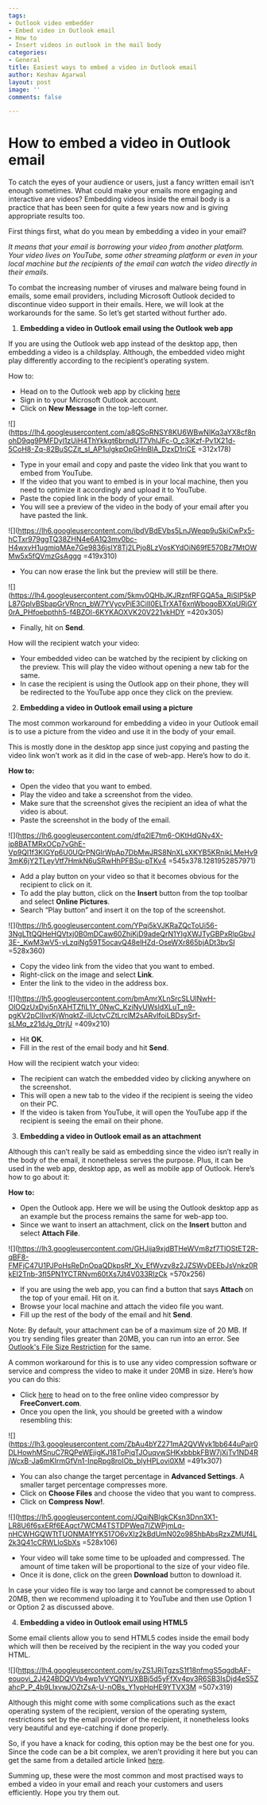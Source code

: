 ```yaml
---
tags:
- Outlook video embedder
- Embed video in Outlook email
- How to
- Insert videos in outlook in the mail body
categories:
- General
title: Easiest ways to embed a video in Outlook email
author: Keshav Agarwal
layout: post
image: ''
comments: false

---
```


# **How to embed a video in Outlook email**

To catch the eyes of your audience or users, just a fancy written email isn’t enough sometimes. What could make your emails more engaging and interactive are videos? Embedding videos inside the email body is a practice that has been seen for quite a few years now and is giving appropriate results too.

First things first, what do you mean by embedding a video in your email?

_It means that your email is borrowing your video from another platform. Your video lives on YouTube, some other streaming platform or even in your local machine but the recipients of the email can watch the video directly in their emails._

To combat the increasing number of viruses and malware being found in emails, some email providers, including Microsoft Outlook decided to discontinue video support in their emails. Here, we will look at the workarounds for the same. So let’s get started without further ado.

1. **Embedding a video in Outlook email using the Outlook web app**

If you are using the Outlook web app instead of the desktop app, then embedding a video is a childsplay. Although, the embedded video might play differently according to the recipient’s operating system.

How to:

* Head on to the Outlook web app by clicking [here](https://outlook.live.com/)
* Sign in to your Microsoft Outlook account.
* Click on **New Message** in the top-left corner.

![](https://lh4.googleusercontent.com/a8QSoRNSY8KU6WBwNIKq3aYX8cf8nohD9qg9PMFDyl1zUiH4ThYkkgt6brndUT7VhIJFc-O_c3iKzf-Pv1X21d-5CoH8-Zq-82BuSCZit_sl_AP1ulgkpOpGHnBlA_DzxD1riCE =312x178)

* Type in your email and copy and paste the video link that you want to embed from YouTube.
* If the video that you want to embed is in your local machine, then you need to optimize it accordingly and upload it to YouTube.
* Paste the copied link in the body of your email.
* You will see a preview of the video in the body of your email after you have pasted the link.

![](https://lh6.googleusercontent.com/ibdVBdEVbs5LnJWeqp9uSkiCwPx5-hCTxr979ggTQ38ZHN4e6A1Q3mv0bc-H4wxvH1ugmiqMAe7Ge9836jsIY8Tj2LPjo8LzVosKYdOiN69fE570Bz7MtOWMw5x5fQVmzGsAggg =419x310)

* You can now erase the link but the preview will still be there.

![](https://lh4.googleusercontent.com/5kmv0QHbJKJRznfRFGQA5a_RiSIP5kPL87GplvBSbapGrVRncn_bW7YVycvPiE3CilI0ELTrXAT6xnWboqoBXXqURjGY0rA_PHfoebpthh5-f4BZOl-6KYKAOXVK20V221vkHDY =420x305)

* Finally, hit on **Send**.

How will the recipient watch your video:

* Your embedded video can be watched by the recipient by clicking on the preview. This will play the video without opening a new tab for the same.
* In case the recipient is using the Outlook app on their phone, they will be redirected to the YouTube app once they click on the preview.

2. **Embedding a video in Outlook email using a picture**

The most common workaround for embedding a video in your Outlook email is to use a picture from the video and use it in the body of your email.

This is mostly done in the desktop app since just copying and pasting the video link won’t work as it did in the case of web-app. Here’s how to do it.

**How to:**

* Open the video that you want to embed.
* Play the video and take a screenshot from the video.
* Make sure that the screenshot gives the recipient an idea of what the video is about.
* Paste the screenshot in the body of the email.

![](https://lh6.googleusercontent.com/dfq2lE7tm6-OKtHdGNv4X-ip8BATMRxOCp7vGhE-Vp9Ql1f3KIGYp6U0UQrPNGlrWpAp7DbMwJRS8NnXLsXKYB5KRnikLMeHv93mK6jY2TLeyVtf7HmkN6uSRwHhPFBSu-pTKv4 =545x378.1281952857971)

* Add a play button on your video so that it becomes obvious for the recipient to click on it.
* To add the play button, click on the **Insert** button from the top toolbar and select **Online Pictures**.
* Search “Play button” and insert it on the top of the screenshot.

![](https://lh5.googleusercontent.com/YPqi5kVJKRaZQcToUi56-3NgLTtQQHeHQVtxj0B0mDCaw60ZhjKjD9adeQrN1YIgXWJTyGBPxRlpGbvJ3E-_KwM3wV5-vLzqiNg59T5ocavQ48elHZd-OseWXr865bjADt3bvSI =528x360)

* Copy the video link from the video that you want to embed.
* Right-click on the image and select **Link**.
* Enter the link to the video in the address box.

![](https://lh5.googleusercontent.com/bmAmrXLnSrcSLUlNwH-OlOQzUxDyi5nXAHTZfiL1Y_0NwC_KziNyUWsldXLuT_n9-pgKV2pClIivrKjWnqktZ-iIUctvCZtLrclM2sARvlfoiLBDsySrf-sLMq_z21dJg_0trjU =409x210)

* Hit **OK**.
* Fill in the rest of the email body and hit **Send**.

How will the recipient watch your video:

* The recipient can watch the embedded video by clicking anywhere on the screenshot.
* This will open a new tab to the video if the recipient is seeing the video on their PC.
* If the video is taken from YouTube, it will open the YouTube app if the recipient is seeing the email on their phone.

3. **Embedding a video in Outlook email as an attachment**

Although this can’t really be said as embedding since the video isn’t really in the body of the email, it nonetheless serves the purpose. Plus, it can be used in the web app, desktop app, as well as mobile app of Outlook. Here’s how to go about it:

**How to:**

* Open the Outlook app. Here we will be using the Outlook desktop app as an example but the process remains the same for web-app too.
* Since we want to insert an attachment, click on the **Insert** button and select **Attach File**.

![](https://lh3.googleusercontent.com/GHJija9xjdBTHeWVm8zf7TlOStET2R-qBF8-FMFjC47U1PJPoHsReDnOpaQDkpsRf_Xv_EfWvzv8z2JZSWvDEEbJsVnkz0RkEI2Tnb-3fI5PN1YCTRNvm60tXs7Jt4V033RIzCk =570x256)

* If you are using the web app, you can find a button that says **Attach** on the top of your email. Hit on it.
* Browse your local machine and attach the video file you want.
* Fill up the rest of the body of the email and hit **Send**.

Note: By default, your attachment can be of a maximum size of 20 MB. If you try sending files greater than 20MB, you can run into an error. See [Outlook's File Size Restriction](https://docs.microsoft.com/en-US/outlook/troubleshoot/message-body/attachment-size-exceeds-the-allowable-limit-error) for the same.

A common workaround for this is to use any video compression software or service and compress the video to make it under 20MB in size. Here’s how you can do this:

* Click [here](https://www.freeconvert.com/video-compressor) to head on to the free online video compressor by **FreeConvert.com**.
* Once you open the link, you should be greeted with a window resembling this:

![](https://lh3.googleusercontent.com/ZbAu4bYZ271mA2QVWyk1bb644uPajr0DLHowhMSnuC7RQPeWEjigKJ18ToPiqTJOuqvwSHKxbbbkFBW7jXjTv1ND4RjWcxB-Ja6mKIrmGfVn1-InpRpg8roIOb_blyHPLovi0XM =491x307)

* You can also change the target percentage in **Advanced Settings**. A smaller target percentage compresses more.
* Click on **Choose Files** and choose the video that you want to compress.
* Click on **Compress Now!**.

![](https://lh5.googleusercontent.com/JQqiNBlgkCKsn3Dnn3X1-LR8U6f6sxERf6EAqct7WCM4TSTDPWeq7IZWPjmLq-nHCWHGQWTtTUONMA1fYK517O6vXIz2kBdUmN02o985hbAbsRzxZMUf4L2k3Q41cCRWLloSbXs =528x106)

* Your video will take some time to be uploaded and compressed. The amount of time taken will be proportional to the size of your video file.
* Once it is done, click on the green **Download** button to download it.

In case your video file is way too large and cannot be compressed to about 20MB, then we recommend uploading it to YouTube and then use Option 1 or Option 2 as discussed above.

4. **Embedding a video in Outlook email using HTML5**

Some email clients allow you to send HTML5 codes inside the email body which will then be received by the recipient in the way you coded your HTML.

![](https://lh4.googleusercontent.com/syZS1JRjTgzsS1f18nfmgS5qgdbAF-eouovi_2J424BDQVVb4wp1vVYQNYUXBBj5d5yFfXv4pv3R6SB3IsDjd4eS5ZahcP_P_4b9LIxvwJOZtZsA-U-nOBs_Y1vpHpHE9YTVX3M =507x319)

Although this might come with some complications such as the exact operating system of the recipient, version of the operating system, restrictions set by the email provider of the recipient, it nonetheless looks very beautiful and eye-catching if done properly.

So, if you have a knack for coding, this option may be the best one for you. Since the code can be a bit complex, we aren’t providing it here but you can get the same from a detailed article linked [here](https://www.emailonacid.com/blog/article/email-development/a_how_to_guide_to_embedding_html5_video_in_email/).

Summing up, these were the most common and most practised ways to embed a video in your email and reach your customers and users efficiently. Hope you try them out.